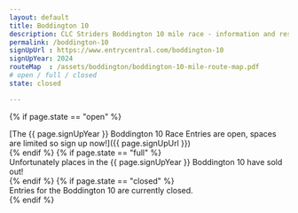 ```yaml
---
layout: default
title: Boddington 10
description: CLC Striders Boddington 10 mile race - information and results page
permalink: /boddington-10
signUpUrl : https://www.entrycentral.com/boddington-10
signUpYear: 2024
routeMap  : /assets/boddington/boddington-10-mile-route-map.pdf 
# open / full / closed
state: closed

---
```


 {% if page.state == "open" %}
<div class="alert alert-success" role="alert">
[The {{ page.signUpYear }} Boddington 10 Race Entries are open, spaces are limited so sign up now!]({{ page.signUpUrl }})
</div>
{% endif %}
 {% if page.state == "full" %}
<div class="alert alert-warning" role="alert">
Unfortunately places in the {{ page.signUpYear }} Boddington 10 have sold out!
</div>
{% endif %}
 {% if page.state == "closed" %}
<div class="alert alert-danger" role="alert">
Entries for the Boddington 10 are currently closed.
</div>
{% endif %}

<!---

CLC Striders Running Club would like to thank you for your entry to the first Boddington 10 Mile road race on **Sunday 28 January 2024**.

Here's some helpful information below to make your race day experience the best it can be.

#### Licence pending / Refunds policy

This is an exciting, brand new road race for Gloucestershire. A flat and fast 10-mile race on quiet roads, with ample nearby parking and well organised Race HQ. 

As a club, CLC Striders is well used to staging very successful races. We’re sure that the Boddington 10 will be no different, quickly becoming a firm fixture in runners’ calendars.

Having done all the careful planning and preparation, we have been excited and eager to open entries for a good while now. Thursday 7th December at 0700 has been a long time coming!

Please note: at the time of opening for entries we have not had our race licence confirmed. The course is officially measured, all our plans are approved, everything is in place, and we expect to get our licence any day now. It is a formality. 

But we felt it more important to open entries now, to give runners ample time to consider what is a brand new event and to register. In the very unlikely event that we are not granted our race licence, then every entrant will receive a refund, less the admin fee that Entry Central charge.

### Quick Reference Guide

Here are the key points (additional details outlined below),

* Race HQ is at The Gloucester Old Spot (postcode GL51 9SY). 
* Parking will be at The Gloucester Old Spot itself and also at Elmstone Business Park.
* On the day, please collect your race number from Race HQ between 0745 and 0845 and please make sure it’s clearly visible throughout the race.
* Please follow the instructions of our carpark marshals on arrival.
* Race HQ only has toilet facilities. No changing facilities or kit storage is available.
* The race briefing takes place at 0845 at Race HQ.
* Race starts at 0900 at the top of Boddington Lane.
* Runners will be disqualified if they wear headphones (UKA Rules).
* At the finish, don’t forget to pick up a memento.
* Join us at Race HQ for prize giving afterwards.
* Please support The Gloucester Old Spot.
* If you are unable to race, please let us know so we can offer your place to someone else.

### Date and Time

The race will be held on **Sunday 28 January 2024**, with a start time of **0900**.

### Route Map

You will be able to review the route for the Boddington 10 race on [Strava](https://www.strava.com/routes/3157314994401618054)

Route Map: [Map]({{ page.routeMap }})

### Course Description

The race is a four-lap course. Starting at the top of Boddington Lane, it heads towards Boddington and then does 4 laps of Boddington/Barrow finishing back on Boddington Lane outside the premises of Robert Hitchings.
 
The entire route will be clearly signed and marshalled. Please note that road closures have **not** been applied for, so keep well to the left at all times (unless directed otherwise). 

---<br>

### Race day information

To help make your race day experience the best it can be, please read the helpful information below. 
 
If you cannot run, please do let us know before the day and we may be able to invite people from the waiting list to take up your place. We cannot guarantee we will be able to offer a refund if you cannot run, but we will do our best to transfer your place (and refund you if we can). 

As we are running under UK Athletic Rules and do not have full road closures along the route, wearing of personal listening devices is strictly prohibited. This is because you need to clearly hear traffic, runners overtaking and/or marshals’ instructions. Any runner seen wearing such a device will be disqualified. 

#### Important points for race day

* Please follow the instructions from our car park marshals upon arrival. (More information about car parking can be found below.)
* Please collect your race number and timing chip from Race HQ between 0800 and 0845 – this will be at The Gloucester Old Spot (Postcode: GL51 9SY). Any runner who does not collect their race number by 0845 will have their place transferred to anyone from the waiting list that is ready to race.
* When you get your race number, please write your name, emergency contact details and any important medical information on the reverse. Please make sure your number is clearly visible on the front of your vest throughout the race. We need to ensure that we can see your number at the finish line to give you an accurate time.
* You will be given a timing chip which should be looped through your shoe laces. Instructions for fitting these to your shoes will be at Race HQ. It is important that you wear this as we will be relying on chip timing only for the results. Without it, you will not get a result.
* Toilets and portaloos will be available for race participants at The Gloucester Old Spot and Elmstone Business Park. Unfortunately, no changing facilities or kit storage is available.
* The race briefing will take place at the rear of The Gloucester Old Spot at 0845. Following this, runners will be guided to the start line.
* The race starts at 0900 at the top of Boddington Lane.
* Runners will be disqualified if they wear headphones (UKA Rules).
* At the finish, don’t forget to return the timing chip.
* Join us at Race HQ (The Gloucester Old Spot) for prize-giving afterwards and at the Clavell & Hind Taproom for a pint.

Your race number entitles you to 15% off at Up & Running (one of our race sponsors) for two weeks after the race. So please keep hold of it and pop in!

#### Race HQ

Race Headquarters is located **OUTSIDE** The Gloucester Old Spot and the postcode for Race HQ is GL51 9SY. Members of CLC Striders will be there from 0800 for collection of race numbers. 

#### Car Parking

**From 0745**, members of CLC Striders will be helping runners find suitable car parking. We will be using the car park at The Gloucester Old Spot and the small industrial estate further along the road. Please note: The Gloucester Old Spot car park must be vacated by 11.45 to allow their regular customers to park (unless you are planning to book a table at the pub for lunch), so if you think you will need to park for longer please use the industrial estate car park.

Please do not park anywhere other than guided by the marshals, under no circumstances should participants park on the road.

---

### Race details

#### At the start

The race briefing will be held at 0845 at Race HQ and then **we will all walk to the start line at the top of Boddington Lane together**. The race will start at **0900** and will be run under UK Athletics rules. 

#### The race itself

The race consists of start and finish sections of around 1 mile and four (4) anti-clockwise laps of roughly two miles each, with an out-and-back section on Lap One only. Runners are strongly advised to run on the left-hand side of the road at all times, apart from two short sections near the start and finish and the out-and-back section, where you will be directed to run on the right-hand side, following the direction of marshals.
 
There will be a large number of CLC Striders members out marshaling on the course. They will be there to guide you around the course. We have also placed a number of directional arrows and mile markers, too. Please note that marshals are not permitted to direct traffic, as road users have priority.
 
There will be one water station at Barrow at approximately 2, 4, 6 and 8 miles. We are aiming to make this a low waste event, so please carry your own water bottle if you need it. You will be able to fill your bottle at the water station.

#### At the Finish

After you cross the finish line, you will notice a group of timekeepers. Please do not distract them, as they need to concentrate and ensure everyone gets the correct result.
 
If you drop out of the race, please notify one of the officials at the finish line so that we know you haven’t got lost out on the course.
 
Once you have crossed the finish line, please make sure you return the timing chip. There will be water at the finish and space to get your breath back. But the space will be limited, so we kindly ask you to vacate the finish area and walk back to Race HQ as soon as you are able.
  
#### Results

As long as there is a good signal at Race HQ, live results will be available at [Race Roster](https://results.raceroster.com/results/ag7ub3ad9mx7r4ch).

Soon after the race, we will post them on the [CLC Striders website](https://clcstriders-runningclub.co.uk).

#### After the race

The Gloucester Old Spot and Clavell & Hind Taproom will both be open shortly after the race for refreshments and food. Please do consider supporting these local, independent businesses, without whom we would not be able to run the race. Please note that booking is advised if you would like to have lunch at the Gloucester Old Spot.

#### Event Cancellation

If there comes a situation, such as poor weather conditions, where we have to make the difficult decision to cancel the race, we will contact all entrants via email and post notices on our [Facebook page](https://www.facebook.com/CLCStriders/). Please ensure that you check your emails and follow our social media accounts for any updates. 

---

### Official race photos

Dig Deep Race Photography will be taking official race photos during the event, they will be available via their [website](https://linktr.ee/digdeepracephotography).

---

### Course Records

Men's - waiting to be set
Women's - waiting to be set

### Previous results

None – as this is the first time we have used this course.

---

### Acknowledgements

Boddington Estates Ltd, Cheltenham - for agreeing to adjust their animal feeding schedule to accomodate the race.

[Clavell and Hind](https://www.clavellandhind.co.uk/) Cheltenham

[CLC Health & Fitness Centre](https://fitness.cheltladiescollege.org/) friends and members of CLC Striders.

[Robert Hitchins](https://www.robert-hitchins.co.uk/) Cheltenham - for allowing use of their property entrance for the race finish.

[The Gloucester Old Spot](https://www.thegloucesteroldspot.co.uk/) Cheltenham.

[Up and Running](https://www.upandrunning.co.uk/) Cheltenham.


-->

